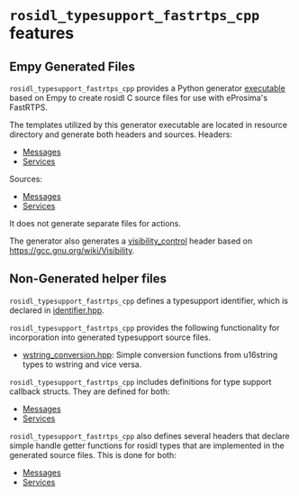 # `rosidl_typesupport_fastrtps_cpp` features

## Empy Generated Files

`rosidl_typesupport_fastrtps_cpp` provides a Python generator [executable](bin/rosidl_typesupport_fastrtps_cpp) based on Empy to create rosidl C source files for use with eProsima's FastRTPS.

The templates utilized by this generator executable are located in resource directory and generate both headers and sources.
Headers:
* [Messages](resource/msg__rosidl_typesupport_fastrtps_cpp.h.em)
* [Services](resource/srv__rosidl_typesupport_fastrtps_cpp.h.em)

Sources:
* [Messages](resource/msg__type_support.cpp.em)
* [Services](resource/srv__type_support.cpp.em)

It does not generate separate files for actions.

The generator also generates a [visibility_control](resource/rosidl_typesupport_fastrtps_cpp__visibility_control.h.in) header based on https://gcc.gnu.org/wiki/Visibility.

## Non-Generated helper files

`rosidl_typesupport_fastrtps_cpp` defines a typesupport identifier, which is declared in [identifier.hpp](include/rosidl_typesupport_fastrtps_cpp/identifier.hpp).

`rosidl_typesupport_fastrtps_cpp` provides the following functionality for incorporation into generated typesupport source files.

* [wstring_conversion.hpp](include/rosidl_typesupport_fastrtps_cpp/wstring_conversion.hpp): Simple conversion functions from u16string types to wstring and vice versa.

`rosidl_typesupport_fastrtps_cpp` includes definitions for type support callback structs.
They are defined for both:
* [Messages](include/rosidl_typesupport_fastrtps_cpp/message_type_support.h)
* [Services](include/rosidl_typesupport_fastrtps_cpp/service_type_support.h)

`rosidl_typesupport_fastrtps_cpp` also defines several headers that declare simple handle getter functions for rosidl types that are implemented in the generated source files.
This is done for both:
* [Messages](include/rosidl_typesupport_fastrtps_cpp/message_type_support_decl.hpp)
* [Services](include/rosidl_typesupport_fastrtps_cpp/service_type_support_decl.hpp)
